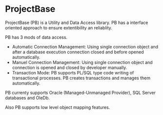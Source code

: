 # ProjectBase

ProjectBase (PB) is a Utility and Data Access library. PB has a interface oriented approach to ensure extentibility an reliablity. 

PB has 3 mods of data access. 

* Automatic Connection Management: Using single connection object and after a database execution connection closed and before opened automatically.
* Manuel Connection Management: Using single connection object and connection is opened and closed by developer manually.
* Transaction Mode: PB supports PL/SQL type code writing of transactional processes. PB creates transactions and manages them automatically.

PB currenty supports Oracle (Managed-Unmanaged Provider), SQL Server databases and OleDb. 

Also PB supports low level object mapping features.


